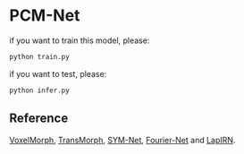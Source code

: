 # PCM-Net
if you want to train this model, please: 
```python
python train.py 
```
if you want to test, please: 
```python
python infer.py
```

## Reference
<a href="https://github.com/voxelmorph/voxelmorph">VoxelMorph</a>,
<a href="https://github.com/junyuchen245/TransMorph_Transformer_for_Medical_Image_Registration">TransMorph</a>,
<a href="https://github.com/cwmok/Fast-Symmetric-Diffeomorphic-Image-Registration-with-Convolutional-Neural-Networks">SYM-Net</a>,
<a href="https://github.com/xi-jia/Fourier-Net">Fourier-Net</a>
and
<a href="https://github.com/cwmok/LapIRN">LapIRN</a>.
